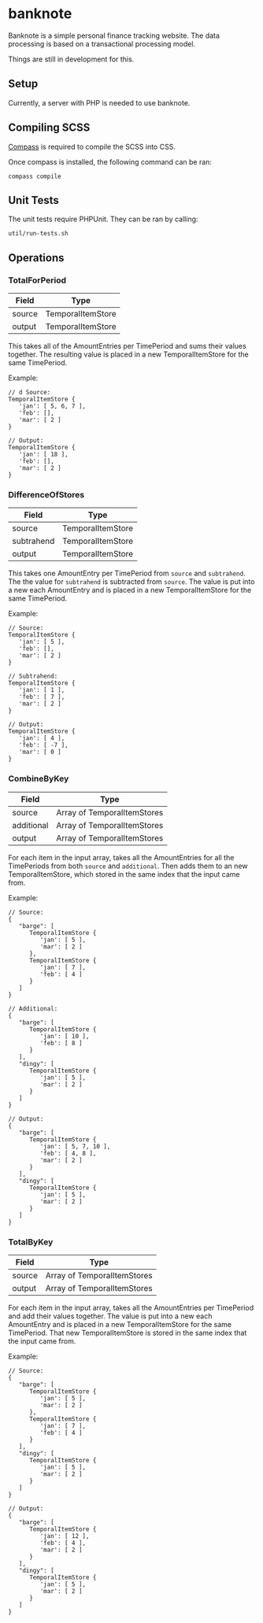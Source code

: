 # banknote


Banknote is a simple personal finance tracking website. The data processing is based on a transactional processing model.

Things are still in development for this.


## Setup

Currently, a server with PHP is needed to use banknote.


## Compiling SCSS

[Compass](http://compass-style.org) is required to compile the SCSS into CSS.

Once compass is installed, the following command can be ran:

```
compass compile
```


## Unit Tests

The unit tests require PHPUnit. They can be ran by calling:
```
util/run-tests.sh
```


## Operations

### TotalForPeriod
| Field  | Type              |
| ------ | ----------------- |
| source | TemporalItemStore |
| output | TemporalItemStore |

This takes all of the AmountEntries per TimePeriod and sums their values together. The resulting value is placed in a new TemporalItemStore for the same TimePeriod.

Example:
```
// d Source:
TemporalItemStore {
   'jan': [ 5, 6, 7 ],
   'feb': [],
   'mar': [ 2 ]
}

// Output:
TemporalItemStore {
   'jan': [ 18 ],
   'feb': [],
   'mar': [ 2 ]
}
```

### DifferenceOfStores
| Field      | Type              |
| ---------- | ----------------- |
| source     | TemporalItemStore |
| subtrahend | TemporalItemStore |
| output     | TemporalItemStore |

This takes one AmountEntry per TimePeriod from `source` and `subtrahend`. The the value for `subtrahend` is subtracted from `source`. The value is put into a new each AmountEntry and is placed in a new TemporalItemStore for the same TimePeriod.

Example:
```
// Source:
TemporalItemStore {
   'jan': [ 5 ],
   'feb': [],
   'mar': [ 2 ]
}

// Subtrahend:
TemporalItemStore {
   'jan': [ 1 ],
   'feb': [ 7 ],
   'mar': [ 2 ]
}

// Output:
TemporalItemStore {
   'jan': [ 4 ],
   'feb': [ -7 ],
   'mar': [ 0 ]
}
```

### CombineByKey
| Field      | Type                        |
| ---------- | --------------------------- |
| source     | Array of TemporalItemStores |
| additional | Array of TemporalItemStores |
| output     | Array of TemporalItemStores |

For each item in the input array, takes all the AmountEntries for all the TimePeriods from both `source` and `additional`. Then adds them to an new TemporalItemStore, which stored in the same index that the input came from.

Example:
```
// Source:
{
   "barge": [
      TemporalItemStore {
         'jan': [ 5 ],
         'mar': [ 2 ]
      },
      TemporalItemStore {
         'jan': [ 7 ],
         'feb': [ 4 ]
      }
   ]
}

// Additional:
{
   "barge": [
      TemporalItemStore {
         'jan': [ 10 ],
         'feb': [ 8 ]
      }
   ],
   "dingy": [
      TemporalItemStore {
         'jan': [ 5 ],
         'mar': [ 2 ]
      }
   ]
}

// Output:
{
   "barge": [
      TemporalItemStore {
         'jan': [ 5, 7, 10 ],
         'feb': [ 4, 8 ],
         'mar': [ 2 ]
      }
   ],
   "dingy": [
      TemporalItemStore {
         'jan': [ 5 ],
         'mar': [ 2 ]
      }
   ]
}
```

### TotalByKey
| Field      | Type                        |
| ---------- | --------------------------- |
| source     | Array of TemporalItemStores |
| output     | Array of TemporalItemStores |

For each item in the input array, takes all the AmountEntries per TimePeriod and add their values together. The value is put into a new each AmountEntry and is placed in a new TemporalItemStore for the same TimePeriod. That new TemporalItemStore is stored in the same index that the input came from.

Example:
```
// Source:
{
   "barge": [
      TemporalItemStore {
         'jan': [ 5 ],
         'mar': [ 2 ]
      },
      TemporalItemStore {
         'jan': [ 7 ],
         'feb': [ 4 ]
      }
   ],
   "dingy": [
      TemporalItemStore {
         'jan': [ 5 ],
         'mar': [ 2 ]
      }
   ]
}

// Output:
{
   "barge": [
      TemporalItemStore {
         'jan': [ 12 ],
         'feb': [ 4 ],
         'mar': [ 2 ]
      }
   ],
   "dingy": [
      TemporalItemStore {
         'jan': [ 5 ],
         'mar': [ 2 ]
      }
   ]
}
```
